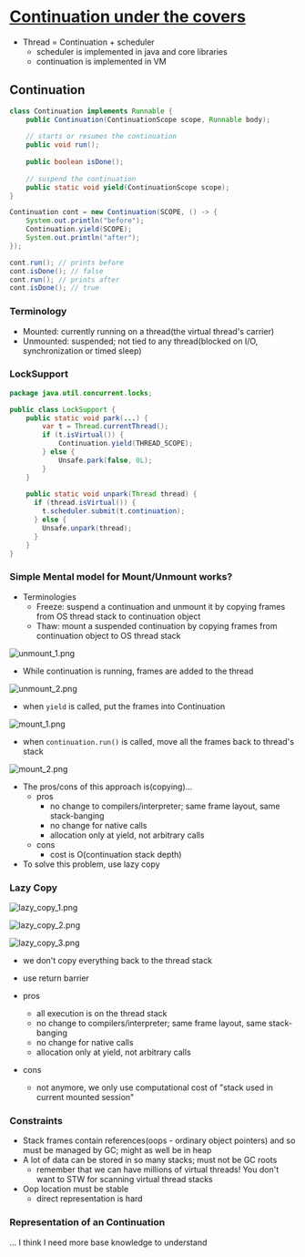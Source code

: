 # [Continuation under the covers](https://www.youtube.com/watch?v=6nRS6UiN7X0) 

- Thread = Continuation + scheduler 
  - scheduler is implemented in java and core libraries 
  - continuation is implemented in VM

## Continuation 

```java 
class Continuation implements Runnable { 
    public Continuation(ContinuationScope scope, Runnable body); 
    
    // starts or resumes the continuation 
    public void run(); 
    
    public boolean isDone(); 
    
    // suspend the continuation 
    public static void yield(ContinuationScope scope); 
}
```

```java
Continuation cont = new Continuation(SCOPE, () -> {
    System.out.println("before");
    Continuation.yield(SCOPE);
    System.out.println("after"); 
}); 

cont.run(); // prints before 
cont.isDone(); // false 
cont.run(); // prints after 
cont.isDone(); // true 
```

### Terminology 

- Mounted: currently running on a thread(the virtual thread's carrier)
- Unmounted: suspended; not tied to any thread(blocked on I/O, synchronization or timed sleep)

### LockSupport 

```java
package java.util.concurrent.locks; 

public class LockSupport { 
    public static void park(...) { 
        var t = Thread.currentThread(); 
        if (t.isVirtual()) {
            Continuation.yield(THREAD_SCOPE);
        } else {
            Unsafe.park(false, 0L);
        }
    }
    
    public static void unpark(Thread thread) {
      if (thread.isVirtual()) {
        t.scheduler.submit(t.continuation); 
      } else {
        Unsafe.unpark(thread); 
      }
    }
}
```

### Simple Mental model for Mount/Unmount works? 

- Terminologies 
  - Freeze: suspend a continuation and unmount it by copying frames from OS thread stack to continuation object 
  - Thaw: mount a suspended continuation by copying frames from continuation object to OS thread stack 

![unmount_1.png](images/unmount_1.png)
- While continuation is running, frames are added to the thread 

![unmount_2.png](images/unmount_2.png)
- when `yield` is called, put the frames into Continuation

![mount_1.png](images/mount_1.png)
- when `continuation.run()` is called, move all the frames back to thread's stack 

![mount_2.png](images/mount_2.png)

- The pros/cons of this approach is(copying)... 
  - pros 
    - no change to compilers/interpreter; same frame layout, same stack-banging 
    - no change for native calls 
    - allocation only at yield, not arbitrary calls 
  - cons 
    - cost is O(continuation stack depth)
- To solve this problem, use lazy copy 

### Lazy Copy 

![lazy_copy_1.png](images/lazy_copy_1.png)

![lazy_copy_2.png](images/lazy_copy_2.png)

![lazy_copy_3.png](images/lazy_copy_3.png)
- we don't copy everything back to the thread stack 
- use return barrier 

- pros 
  - all execution is on the thread stack 
  - no change to compilers/interpreter; same frame layout, same stack-banging 
  - no change for native calls 
  - allocation only at yield, not arbitrary calls 
- cons 
  - not anymore, we only use computational cost of "stack used in current mounted session"

### Constraints 

- Stack frames contain references(oops - ordinary object pointers) and so must be managed by GC; might as well be in heap 
- A lot of data can be stored in so many stacks; must not be GC roots 
  - remember that we can have millions of virtual threads! You don't want to STW for scanning virtual thread stacks 
- Oop location must be stable 
  - direct representation is hard 

### Representation of an Continuation

... I think I need more base knowledge to understand 